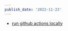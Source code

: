 ```yaml
---
publish_date: '2022-11-23'
---
```

- [run github actions locally](https://news.ycombinator.com/from?site=github.com/nektos)
